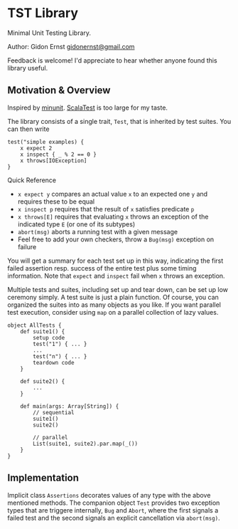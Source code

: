 TST Library
===========

Minimal Unit Testing Library.

Author: Gidon Ernst <gidonernst@gmail.com>

Feedback is welcome! I'd appreciate to hear whether anyone found this library useful.

Motivation & Overview
---------------------

Inspired by [minunit](#).
[ScalaTest](http://scalatest.org) is too large for my taste.

The library consists of a single trait, `Test`, that is inherited by test suites.
You can then write

    test("simple examples) {
        x expect 2
        x inspect { _ % 2 == 0 }
        x throws[IOException]
    }

Quick Reference

- `x expect y` compares an actual value `x` to an expected one `y` and requires
  these to be equal
- `x inspect p` requires that the result of `x` satisfies predicate `p`
- `x throws[E]` requires that evaluating `x` throws an exception of the
  indicated type `E` (or one of its subtypes)
- `abort(msg)` aborts a running test with a given message
- Feel free to add your own checkers, throw a `Bug(msg)` exception on failure

You will get a summary for each test set up in this way,
indicating the first failed assertion resp. success of the entire test
plus some timing information.
Note that `expect` and `inspect` fail when `x` throws an exception.

Multiple tests and suites, including set up and tear down,
can be set up low ceremony simply. A test suite is just a plain function.
Of course, you can organized the suites into as many objects as you like.
If you want parallel test execution, consider using `map` on a parallel
collection of lazy values.

    object AllTests {
        def suite1() {
            setup code
            test("1") { ... }
            ...
            test("n") { ... }
            teardown code
        }

        def suite2() {
            ...
        }

        def main(args: Array[String]) {
            // sequential
            suite1()
            suite2()

            // parallel
            List(suite1, suite2).par.map(_())
        }
    }

Implementation
--------------

Implicit class `Assertions` decorates values of any type with the above
mentioned methods. The companion object `Test` provides two exception types that
are triggere internally, `Bug` and `Abort`, where the first signals a failed test
and the second signals an explicit cancellation via `abort(msg)`.
